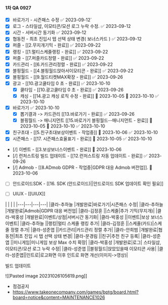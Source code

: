 
#### 1차 QA 0927




- [x] 바로가기 - 시즌패스 수정 ✅ 2023-09-12`
- [x] 로그 - 스타일샵, 이모티콘/모션 로그 누락 수정. ✅ 2023-09-12
- [x] 시간 - 서버시간 동기화 ✅ 2023-09-12
- [x] 협동전 - 최초 진입시 탭 선택 상태 변경( 보너스카드 ) ✅ 2023-09-12
- [x] 퍼즐 - [[2.무지개기믹 - 완료]] ✅ 2023-09-22
- [x] 랭킹 - [[1.멀티스케줄랭킹 - 완료]] ✅ 2023-09-22
- [x] 퍼즐 - [[7.퍼즐카드정렬 - 완료]] ✅ 2023-09-22
- [x] 카드관리 - [[6.카드관리정렬 - 완료]] ✅ 2023-09-22
- [x] 블핑월드 - [[4.블핑월드앉아서이모티콘 - 완료]] ✅ 2023-09-22
- [x] 블핑월드 - [[9.월드티켓MAX확장 - 완료]] ✅ 2023-09-26
- [x] 광고 - [[10.광고쿨타임 0 초 - 완료]] ✅ 2023-10-10
	- [x] 쿨타임 - [[10.광고쿨타임 0 초 - 완료]] ✅ 2023-09-26
	- [x] 캐싱 - [[14.광고 캐싱 로직 수정 - 완료]] 🛫 2023-10-05 📅 2023-10-10 ✅ 2023-10-10
- [x] 바로가기 ✅ 2023-10-10
	- [x] 뽑기결과 -> 카드관리 [[13.바로가기 - 완료]] ✅ 2023-09-26
	- [x] 블핑월드 -> 매니지먼트 [[15.바로가기 블핑월드--매니지먼트 - 완료]] 🛫 2023-10-05 📅 2023-10-10 ✅ 2023-10-10
- [x] 친구초대 - [[5.친구초대보상이벤트 - 작업중]] 📅 2023-10-06 ✅ 2023-10-10
- [x] 시즌패스 - [[17. 시즌패스효율표기 - 완료]] 🛫 2023-10-05 ✅ 2023-10-10
- [/] 이벤트 - [[3.보상보너스이벤트 - 완료]] 📅 2023-10-06
- [/] 런처스트링 빌드 업데이트 - [[12.런처스트링 자동 업데이트 - 완료]] ✅ 2023-09-26
- [/] Admob - [[8.ADmob GDPR - 작업중|GDPR 대응 Admob 버전업]]. 📅 2023-10-06
- [ ] 안드로이드SDK - [[16. SDK (안드로이드)||안드로이드 SDK 업데이트 확인 필요]]
- [ ] UIUX - [[UIUX]]





|   |   |   |
|---|---|---|---|
|클라-추하늘  |개발완료|바로가기|시즌패스 수정|
|클라-추하늘  |개발완료|Admob|GDPR 대응 버전업|
|클라-김정훈  ||스케줄|추가 기믹(무지개)|
|클라-박홍성  |개발완료|이벤트/상점|서버시간 동기화|
|클라-박홍성  ||이벤트|보상 보너스 이벤트|
|클라-추하늘  ||랭킹|멀티 스케줄 랭킹 추가|
|클라-김정훈  ||스케줄(카드)|스케줄 정렬 추가|
|클라-성준엽  ||카드관리|카드관리 정렬 추가|
|클라-안희범  |개발완료|협동전|최초 진입 시 탭 선택 상태 변경|
|클라-문경림  ||친구|추천 친구 등록|
|클라-성준엽  ||미니게임|미니게임 보상 Max 수치 확장|
|클라-박홍성  |개발완료|로그| 스타일샵, 이모티콘/모션 로그 누락 수정|
|클라-성준엽  ||블핑월드|앉았있을때 이모티콘 사용|
|클라-성준엽||인트로|로고화면 이후 인트로 화면 개선(이미지->영상)|




빌드 업데이트



![[Pasted image 20231026105619.png]]


- 점검공지 
- https://www.takeonecompany.com/games/bptg/board.html?board=notice&content=MAINTENANCE1026
